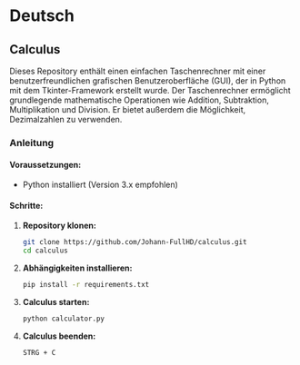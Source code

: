 # Deutsch
## Calculus

Dieses Repository enthält einen einfachen Taschenrechner mit einer benutzerfreundlichen grafischen Benutzeroberfläche (GUI), der in Python mit dem Tkinter-Framework erstellt wurde. Der Taschenrechner ermöglicht grundlegende mathematische Operationen wie Addition, Subtraktion, Multiplikation und Division. Er bietet außerdem die Möglichkeit, Dezimalzahlen zu verwenden.

### Anleitung

#### Voraussetzungen:
- Python installiert (Version 3.x empfohlen)

#### Schritte:

1. **Repository klonen:**
   ```bash
   git clone https://github.com/Johann-FullHD/calculus.git
   cd calculus
2. **Abhängigkeiten installieren:**
   ```bash
   pip install -r requirements.txt

3. **Calculus starten:**
   ```bash
   python calculator.py
4. **Calculus beenden:**
   ```bash
   STRG + C
